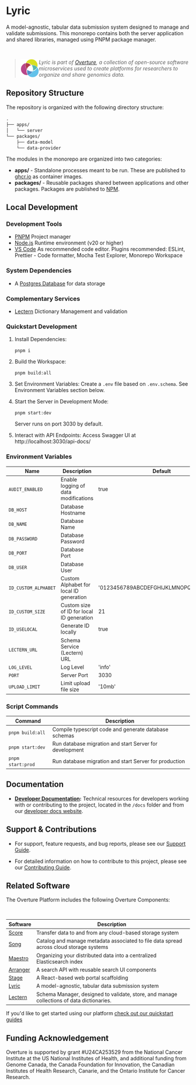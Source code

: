 # Lyric

A model-agnostic, tabular data submission system designed to manage and validate submissions. This monorepo contains both the server application and shared libraries, managed using PNPM package manager.

</br>

> 
> <div>
> <img align="left" src="ov-logo.png" height="50"/>
> </div>
> 
> *Lyric is part of [Overture](https://www.overture.bio/), a collection of open-source software microservices used to create platforms for researchers to organize and share genomics data.*
> 
> 

## Repository Structure

The repository is organized with the following directory structure:

```
.
├── apps/
│   └── server
└── packages/
    ├── data-model
    └── data-provider
```

The modules in the monorepo are organized into two categories:

- __apps/__ - Standalone processes meant to be run. These are published to [ghcr.io](https://ghcr.io) as container images.
- __packages/__ - Reusable packages shared between applications and other packages. Packages are published to [NPM](https://npmjs.com).

## Local Development

### Development Tools

- [PNPM](https://pnpm.io/) Project manager
- [Node.js](https://nodejs.org/en) Runtime environment (v20 or higher)
- [VS Code](https://code.visualstudio.com/) As recommended code editor. Plugins recommended: ESLint, Prettier - Code formatter, Mocha Test Explorer, Monorepo Workspace

### System Dependencies

- A [Postgres Database](https://www.postgresql.org/) for data storage

### Complementary Services

- [Lectern](https://github.com/overture-stack/lectern) Dictionary Management and validation

### Quickstart Development

1. Install Dependencies:
   ```
   pnpm i
   ```

2. Build the Workspace:
   ```
   pnpm build:all
   ```

3. Set Environment Variables:
   Create a `.env` file based on `.env.schema`. See Environment Variables section below.

4. Start the Server in Development Mode:
   ```
   pnpm start:dev
   ```
   Server runs on port 3030 by default.

5. Interact with API Endpoints:
   Access Swagger UI at http://localhost:3030/api-docs/

### Environment Variables

| Name | Description | Default |
|------|-------------|---------|
| `AUDIT_ENABLED` | Enable logging of data modifications | true |
| `DB_HOST` | Database Hostname | |
| `DB_NAME` | Database Name | |
| `DB_PASSWORD` | Database Password | |
| `DB_PORT` | Database Port | |
| `DB_USER` | Database User | |
| `ID_CUSTOM_ALPHABET` | Custom Alphabet for local ID generation | '0123456789ABCDEFGHIJKLMNOPQRSTUVWXYZ' |
| `ID_CUSTOM_SIZE` | Custom size of ID for local ID generation | 21 |
| `ID_USELOCAL` | Generate ID locally | true |
| `LECTERN_URL` | Schema Service (Lectern) URL | |
| `LOG_LEVEL` | Log Level | 'info' |
| `PORT` | Server Port | 3030 |
| `UPLOAD_LIMIT` | Limit upload file size | '10mb' |

### Script Commands

| Command | Description |
|---------|-------------|
| `pnpm build:all` | Compile typescript code and generate database schemas |
| `pnpm start:dev` | Run database migration and start Server for development |
| `pnpm start:prod` | Run database migration and start Server for production |

## Documentation

- **[Developer Documentation](https://docs.overture.bio/docs/under-development/lyric/):** Technical resources for developers working with or contributing to the project, located in the `/docs` folder and from our [developer docs website](https://docs.overture.bio/docs/under-development/lyric/).

## Support & Contributions

- For support, feature requests, and bug reports, please see our [Support Guide](https://docs.overture.bio/community/support).

- For detailed information on how to contribute to this project, please see our [Contributing Guide](https://docs.overture.bio/docs/contribution).

## Related Software 

The Overture Platform includes the following Overture Components:

</br>

|Software|Description|
|---|---|
|[Score](https://github.com/overture-stack/score/)| Transfer data to and from any cloud-based storage system |
|[Song](https://github.com/overture-stack/song/)| Catalog and manage metadata associated to file data spread across cloud storage systems |
|[Maestro](https://github.com/overture-stack/maestro/)| Organizing your distributed data into a centralized Elasticsearch index |
|[Arranger](https://github.com/overture-stack/arranger/)| A search API with reusable search UI components |
|[Stage](https://github.com/overture-stack/stage)| A React-based web portal scaffolding |
|[Lyric](https://github.com/overture-stack/lyric)| A model-agnostic, tabular data submission system |
|[Lectern](https://github.com/overture-stack/lectern)| Schema Manager, designed to validate, store, and manage collections of data dictionaries.  |

If you'd like to get started using our platform [check out our quickstart guides](https://docs.overture.bio/guides/getting-started)

## Funding Acknowledgement

Overture is supported by grant #U24CA253529 from the National Cancer Institute at the US National Institutes of Health, and additional funding from Genome Canada, the Canada Foundation for Innovation, the Canadian Institutes of Health Research, Canarie, and the Ontario Institute for Cancer Research.

